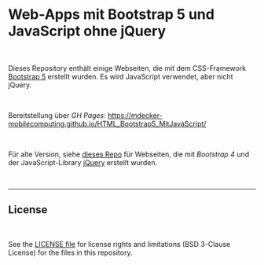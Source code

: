 # Web-Apps mit Bootstrap 5 und JavaScript ohne jQuery #

<br>

Dieses Repository enthält einige Webseiten, die mit dem CSS-Framework
[Bootstrap 5](https://getbootstrap.com/docs/5.3/) erstellt wurden.
Es wird JavaScript verwendet, aber nicht jQuery.

<br>

Bereitstellung über *GH Pages*:
https://mdecker-mobilecomputing.github.io/HTML_Bootstrap5_MitJavaScript/

<br>

Für alte Version, siehe [dieses Repo](https://github.com/MDecker-MobileComputing/HTML_BootstrapUndJQuery)
für Webseiten, die mit *Bootstrap 4* und der JavaScript-Library [jQuery](https://jquery.com/)
erstellt wurden.

<br>

----

## License ##

<br>

See the [LICENSE file](LICENSE.md) for license rights and limitations (BSD 3-Clause License) for the files in this repository.

<br>
